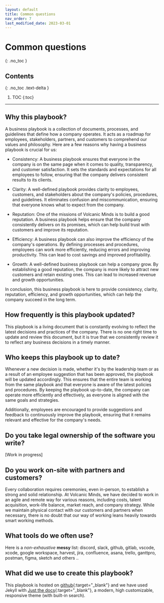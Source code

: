 ```yaml
---
layout: default
title: Common questions
nav_order: 7
last_modified_date: 2023-03-01
---
```


# Common questions
{: .no_toc }

## Contents
{: .no_toc .text-delta }

1. TOC
{:toc}

---

## Why this playbook?

A business playbook is a collection of documents, processes, and guidelines that define how a company operates. It acts as a roadmap for employees, stakeholders, partners, and customers to comprehend our values and philosophy. Here are a few reasons why having a business playbook is crucial for us:

- Consistency: A business playbook ensures that everyone in the company is on the same page when it comes to quality, transparency, and customer satisfaction. It sets the standards and expectations for all employees to follow, ensuring that the company delivers consistent results to its clients.

- Clarity: A well-defined playbook provides clarity to employees, customers, and stakeholders about the company's policies, procedures, and guidelines. It eliminates confusion and miscommunication, ensuring that everyone knows what to expect from the company.

- Reputation: One of the missions of Volcanic Minds is to build a good reputation. A business playbook helps ensure that the company consistently delivers on its promises, which can help build trust with customers and improve its reputation.

- Efficiency: A business playbook can also improve the efficiency of the company's operations. By defining processes and procedures, employees can work more efficiently, reducing errors and improving productivity. This can lead to cost savings and improved profitability.

- Growth: A well-defined business playbook can help a company grow. By establishing a good reputation, the company is more likely to attract new customers and retain existing ones. This can lead to increased revenue and growth opportunities.

In conclusion, this business playbook is here to provide consistency, clarity, reputation, efficiency, and growth opportunities, which can help the company succeed in the long term.

## How frequently is this playbook updated?

This playbook is a living document that is constantly evolving to reflect the latest decisions and practices of the company. There is no one right time to update and review this document, but it is true that we consistently review it to reflect any business decisions in a timely manner.

## Who keeps this playbook up to date?

Whenever a new decision is made, whether it's by the leadership team or as a result of an employee suggestion that has been approved, the playbook will be updated accordingly. This ensures that the entire team is working from the same playbook and that everyone is aware of the latest policies and procedures. By keeping the playbook up-to-date, the company can operate more efficiently and effectively, as everyone is aligned with the same goals and strategies.

Additionally, employees are encouraged to provide suggestions and feedback to continuously improve the playbook, ensuring that it remains relevant and effective for the company's needs.

## Do you take legal ownership of the software you write?

[Work in progress]

## Do you work on-site with partners and customers?

Every collaboration requires ceremonies, even in-person, to establish a strong and solid relationship. At Volcanic Minds, we have decided to work in an agile and remote way for various reasons, including costs, talent acquisition, work-life balance, market reach, and company strategy. While we maintain physical contact with our customers and partners when necessary, there is no doubt that our way of working leans heavily towards smart working methods.

## What tools do we often use?

Here is a _non-exhaustive_ **messy** list: discord, slack, github, gitlab, vscode, xcode, google workspace, harvest, jira, confluence, asana, trello, ganttpro, postman, figma, sketch and others ..

## What did we use to create this playbook?

This playbook is hosted on [github](https://github.com/volcanicminds/volcanic-minds-playbook){:target="_blank"} and we have used Jekyll with [Just the docs](https://github.com/just-the-docs/just-the-docs){:target="_blank"}, a modern, high customizable, responsive theme (with built-in search).

